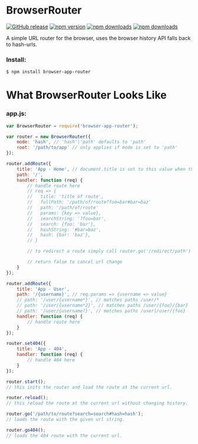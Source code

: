 # BrowserRouter

[![GitHub release](https://img.shields.io/github/release/Mike96angelo/BrowserRouter.svg?maxAge=21600)](https://github.com/Mike96Angelo/BrowserRouter/releases)
[![npm version](https://img.shields.io/npm/v/browser-app-router.svg?maxAge=21600)](https://www.npmjs.com/package/browser-app-router)
[![npm downloads](https://img.shields.io/npm/dm/browser-app-router.svg?maxAge=604800)](https://npm-stat.com/charts.html?package=browser-app-router&from=2017-01-28)
[![npm downloads](https://img.shields.io/npm/dt/browser-app-router.svg?maxAge=604800)](https://npm-stat.com/charts.html?package=browser-app-router&from=2017-01-28)

A simple URL router for the browser, uses the browser history API falls back to hash-urls.

### Install:
```
$ npm install browser-app-router
```
# What BrowserRouter Looks Like

<!-- * [Docs](docs/browser-app-router.md)
* [JSFiddle](https://jsfiddle.net/fypyk2jp/4/) -->

### app.js:

```JavaScript
var BrowserRouter = require('browser-app-router');

var router = new BrowserRouter({
    mode: 'hash', // 'hash'|'path' defaults to 'path'
    root: '/path/to/app' // only applies if mode is set to 'path'
});

router.addRoute({
    title: 'App - Home', // document.title is set to this value when this route is loaded.
    path: '/',
    handler: function (req) {
        // handle route here
        // req => {
        //   title: 'title of route',
        //   fullPath: '/path/of/route?foo=bar#bar=baz'
        //   path: '/path/of/route'
        //   params: {key => value},
        //   searchString: '?foo=bar',
        //   search: {foo: 'bar'},
        //   hashString: '#bar=baz',
        //   hash: {bar: 'baz'},
        // }

        // to redirect a route simply call router.go('/redirect/path')

        // return false to cancel url change
    }
});

router.addRoute({
    title: 'App - User',
    path: '/{username}', // req.params => {username => value}
    // path: '/user/{username*}', // matches paths /user/*
    // path: '/user/{username*2}', // matches paths /user/{foo}/{bar}
    // path: '/user/{username?}', // matches paths /user|/user/{foo}
    handler: function (req) {
        // handle route here
    }
});

router.set404({
    title: 'App - 404',
    handler: function (req) {
        // handle 404 here
    }
});

router.start();
// this inits the router and load the route at the current url.

router.reload();
// this reload the route at the current url without changing history.

router.go('/path/to/route?search=search#hash=hash');
// loads the route with the given url string.

router.go404();
// loads the 404 route with the current url.

```
